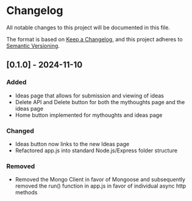 # Changelog

All notable changes to this project will be documented in this file.

The format is based on [Keep a Changelog](https://keepachangelog.com/en/1.1.0/),
and this project adheres to [Semantic Versioning](https://semver.org/spec/v2.0.0.html).


## [0.1.0] - 2024-11-10

### Added
- Ideas page that allows for submission and viewing of ideas
- Delete API and Delete button for both the mythoughts page and the ideas page
- Home button implemented for mythoughts and ideas page


### Changed
- Ideas button now links to the new Ideas page
- Refactored app.js into standard Node.js/Express folder structure


### Removed
- Removed the Mongo Client in favor of Mongoose and subsequently removed the run() function in app.js in favor of individual async http methods



